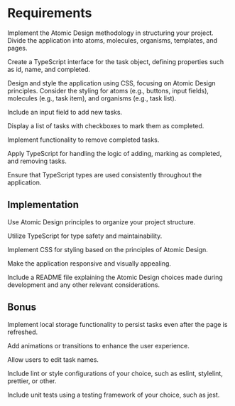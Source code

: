 # Requirements

Implement the Atomic Design methodology in structuring your project.
Divide the application into atoms, molecules, organisms, templates, and pages.

Create a TypeScript interface for the task object, defining properties such as id,
name, and completed.

Design and style the application using CSS, focusing on Atomic Design principles.
Consider the styling for atoms (e.g., buttons, input fields), molecules (e.g., task item),
and organisms (e.g., task list).

Include an input field to add new tasks.

Display a list of tasks with checkboxes to mark them as completed.

Implement functionality to remove completed tasks.

Apply TypeScript for handling the logic of adding, marking as completed, and
removing tasks.

Ensure that TypeScript types are used consistently throughout the application.

## Implementation

Use Atomic Design principles to organize your project structure.

Utilize TypeScript for type safety and maintainability.

Implement CSS for styling based on the principles of Atomic Design.

Make the application responsive and visually appealing.

Include a README file explaining the Atomic Design choices made during
development and any other relevant considerations.

## Bonus

Implement local storage functionality to persist tasks even after the page is refreshed.

Add animations or transitions to enhance the user experience.

Allow users to edit task names.

Include lint or style configurations of your choice, such as eslint, stylelint,
prettier, or other.

Include unit tests using a testing framework of your choice, such as jest.

